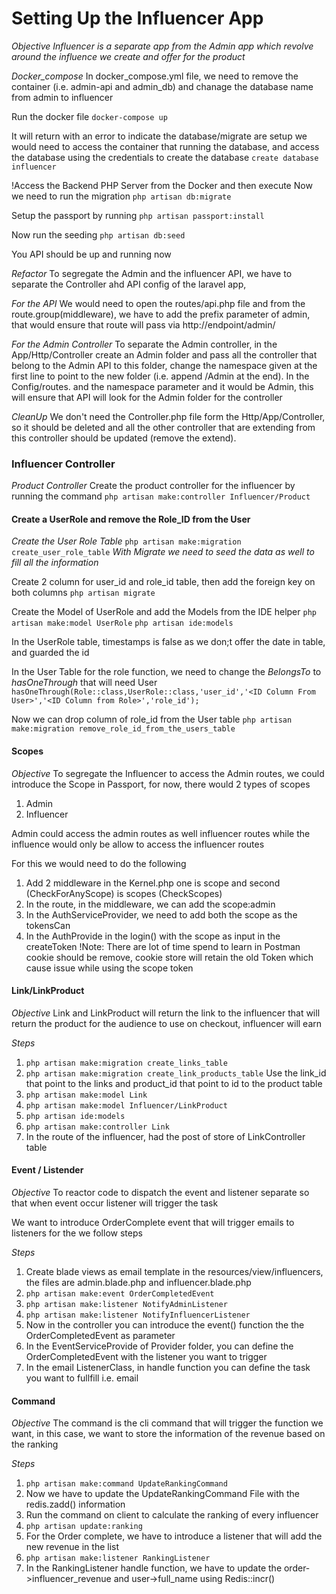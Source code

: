 # Setting Up the Influencer App
*Objective*
_Influencer is a separate app from the Admin app which revolve around the influence we create and offer for the product_

*Docker_compose*
In docker_compose.yml file, we need to remove the container (i.e. admin-api and admin_db) and chanage the database name from admin to influencer

Run the docker file
`docker-compose up`

It will return with an error to indicate the database/migrate are setup
we would need to access the container that running the database, and access the database using the credentials to create the database
`create database influencer`

!Access the Backend PHP Server from the Docker and then execute
Now we need to run the migration
`php artisan db:migrate`

Setup the passport by running
`php artisan passport:install`

Now run the seeding
`php artisan db:seed`

You API should be up and running now

*Refactor*
To segregate the Admin and the influencer API, we have to separate the Controller ahd API config of the laravel app, 

_For the API_
We would need to open the routes/api.php file and from the route.group(middleware), we have to add the prefix parameter of admin, that would ensure that route will pass via http://endpoint/admin/<request>

_For the Admin Controller_
To separate the Admin controller, in the App/Http/Controller create an Admin folder and pass all the controller that belong to the Admin API to this folder, change the namespace given at the first line to point to the new folder (i.e. append /Admin at the end).
In the Config/routes. and the namespace parameter and it would be Admin, this will ensure that API will look for the Admin folder for the controller

_CleanUp_
We don't need the Controller.php file form the Http/App/Controller, so it should be deleted and all the other controller that are extending from this controller should be updated (remove the extend).


### Influencer Controller
*Product Controller*
Create the product controller for the influencer by running the command
`php artisan make:controller Influencer/Product`


#### Create a UserRole and remove the Role_ID from the User
*Create the User Role Table*
`php artisan make:migration create_user_role_table`
_With Migrate we need to seed the data as well to fill all the information_ 

Create 2 column for user_id and role_id table, then add the foreign key on both columns
`php artisan migrate`

Create the Model of UserRole and add the Models from the IDE helper
`php artisan make:model UserRole`
`php artisan ide:models`

In the UserRole table, timestamps is false as we don;t offer the date in table, and guarded the id

In the User Table for the role function, we need to change the _BelongsTo_ to _hasOneThrough_ that will need 
User `hasOneThrough(Role::class,UserRole::class,'user_id','<ID Column From User>','<ID Column from Role>','role_id');` 

Now we can drop column of role_id from the User table
`php artisan make:migration remove_role_id_from_the_users_table` 


#### Scopes
*Objective*
To segregate the Influencer to access the Admin routes, we could introduce the Scope in Passport, for now, there would 2 types of scopes
1. Admin
2. Influencer

Admin could access the admin routes as well influencer routes while the influence would only be allow to access the influencer routes

For this we would need to do the following

1. Add 2 middleware in the Kernel.php one is scope and second (CheckForAnyScope) is scopes (CheckScopes)
2. In the route, in the middleware, we can add the scope:admin
3. In the AuthServiceProvider, we need to add both the scope as the tokensCan
4. In the AuthProvide in the login() with the scope as input in the createToken
!Note: There are lot of time spend to learn in Postman cookie should be remove, cookie store will retain the old Token which cause issue while using the scope token

#### Link/LinkProduct
*Objective*
Link and LinkProduct will return the link to the influencer that will return the product for the audience to use on checkout, influencer will earn

_Steps_
1. `php artisan make:migration create_links_table`
2. `php artisan make:migration create_link_products_table`
   Use the link_id that point to the links and product_id that point to id to the product table
3. `php artisan make:model Link`
4. `php artisan make:model Influencer/LinkProduct`
5. `php artisan ide:models`
6. `php artisan make:controller Link`
7. In the route of the influencer, had the post of store of LinkController table

#### Event / Listender
*Objective*
To reactor code to dispatch the event and listener separate so that when event occur listener will trigger the task

We want to introduce OrderComplete event that will trigger emails to listeners for the we follow steps

_Steps_
1. Create blade views as email template in the resources/view/influencers, the files are admin.blade.php and influencer.blade.php
2. `php artisan make:event OrderCompletedEvent`
3. `php artisan make:listener NotifyAdminListener`
4. `php artisan make:listener NotifyInfluencerListener`
5. Now in the controller you can introduce the event() function the the OrderCompletedEvent as parameter
6. In the EventServiceProvide of Provider folder, you can define the OrderCompletedEvent with the listener you want to trigger
7. In the email ListenerClass, in handle function you can define the task you want to fullfill i.e. email 


#### Command
*Objective*
The command is the cli command that will trigger the function we want, in this case, we want to store the information of the revenue based on the ranking

_Steps_
1. `php artisan make:command UpdateRankingCommand`
2. Now we have to update the UpdateRankingCommand File with the redis.zadd() information
3. Run the command on client to calculate the ranking of every influencer
4. `php artisan update:ranking`
5. For the Order complete, we have to introduce a listener that will add the new revenue in the list
6. `php artisan make:listener RankingListener`
7. In the RankingListener handle function, we have to update the order->influencer_revenue and user->full_name using Redis::incr() 